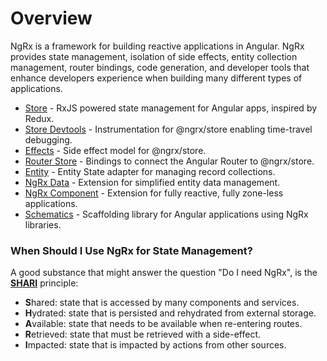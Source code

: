 # Overview

NgRx is a framework for building reactive applications in Angular. NgRx provides state management, isolation of side effects, entity collection management, router bindings, code generation, and developer tools that enhance developers experience when building many different types of applications.

* [Store](https://ngrx.io/guide/store) - RxJS powered state management for Angular apps, inspired by Redux.
* [Store Devtools](https://ngrx.io/guide/store-devtools) - Instrumentation for @ngrx/store enabling time-travel debugging.
* [Effects](https://ngrx.io/guide/effects) - Side effect model for @ngrx/store.
* [Router Store](https://ngrx.io/guide/router-store) - Bindings to connect the Angular Router to @ngrx/store.
* [Entity](https://ngrx.io/guide/entity) - Entity State adapter for managing record collections.
* [NgRx Data](https://ngrx.io/guide/data) - Extension for simplified entity data management.
* [NgRx Component](https://ngrx.io/guide/component) - Extension for fully reactive, fully zone-less applications.
* [Schematics](https://ngrx.io/guide/schematics) - Scaffolding library for Angular applications using NgRx libraries.

### When Should I Use NgRx for State Management? <a id="when-should-i-use-ngrx-for-state-management"></a>

A good substance that might answer the question "Do I need NgRx", is the [**SHARI**](https://youtu.be/omnwu_etHTY) principle:

* **S**hared: state that is accessed by many components and services.
* **H**ydrated: state that is persisted and rehydrated from external storage.
* **A**vailable: state that needs to be available when re-entering routes.
* **R**etrieved: state that must be retrieved with a side-effect.
* **I**mpacted: state that is impacted by actions from other sources.

